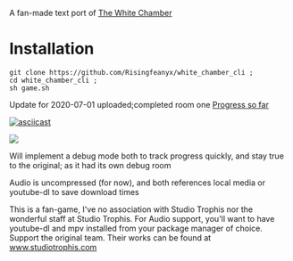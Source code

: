 
A fan-made text port of 
 <a href="https://www.studiotrophis.com/site/projects/thewhitechamber" target="_blank">The White Chamber</a>

<h1>Installation</h1>


	git clone https://github.com/Risingfeanyx/white_chamber_cli ; 
	cd white_chamber_cli ; 
	sh game.sh 


Update for 2020-07-01
uploaded;completed room one
 <a href="https://asciinema.org/a/6f9Drooq00LNn48KkU0oKV0fY">Progress so far</a>

[![asciicast](https://asciinema.org/a/6f9Drooq00LNn48KkU0oKV0fY.svg)](https://asciinema.org/a/6f9Drooq00LNn48KkU0oKV0fY)

 <a href="https://asciinema.org/a/6f9Drooq00LNn48KkU0oKV0fY" target="_blank"><img src="https://asciinema.org/a/6f9Drooq00LNn48KkU0oKV0fY.svg" /></a>

Will implement a debug mode both to track progress quickly, and stay true to the original; as it had its own debug room

Audio is uncompressed (for now), and both references local media or youtube-dl to save download times

This is a fan-game, I've no association with Studio Trophis nor the wonderful staff at Studio Trophis.
For Audio support, you'll want to have youtube-dl and mpv installed from your package manager of choice.
Support the original team.
Their works can be found at  www.studiotrophis.com
